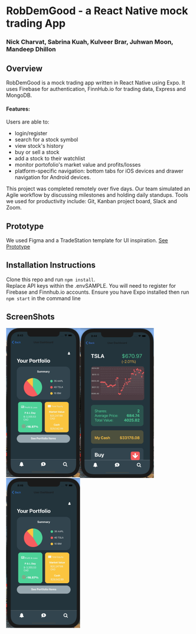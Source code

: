 # RobDemGood - a React Native mock trading App

### Nick Charvat, Sabrina Kuah, Kulveer Brar, Juhwan Moon, Mandeep Dhillon

## Overview

RobDemGood is a mock trading app written in React Native using Expo. It uses Firebase for authentication, FinnHub.io for trading data, Express and MongoDB.

#### Features: 
Users are able to: 
- login/register 
- search for a stock symbol
- view stock's history 
- buy or sell a stock
- add a stock to their watchlist
- monitor portofolio's market value and profits/losses
- platform-specific navigation: bottom tabs for iOS devices and drawer navigation for Android devices.

This project was completed remotely over five days. Our team simulated an Agile workflow by discussing milestones and holding daily standups. Tools we used for productivity include: Git, Kanban project board, Slack and Zoom.

## Prototype

We used Figma and a TradeStation template for UI inspiration.
[See Prototype](https://www.figma.com/file/oWG4Xe5xQUsB3ZkyS0pqDH/RobDemGood?node-id=0%3A1)

## Installation Instructions

Clone this repo and run `npm install`.  
Replace API keys within the .envSAMPLE. You will need to register for Firebase and Finnhub.io accounts.
Ensure you have Expo installed then run `npm start` in the command line

## ScreenShots

<img src="/screenshots/robdemgood-1.gif" alt="screenshot of robdemgood" width="200" align="left">
<img src="/screenshots/robdemgood-2.gif" alt="screenshot of robdemgood" width="200" align="left">
<img src="/screenshots/robdemgood-3.gif" alt="screenshot of robdemgood" width="200" align="left">
